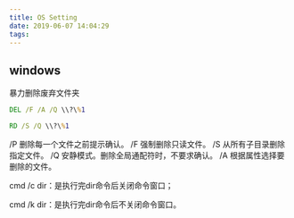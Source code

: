 ```yaml
---
title: OS Setting
date: 2019-06-07 14:04:29
tags:
---
```


## windows



暴力删除废弃文件夹
```cmd
DEL /F /A /Q \\?\%1

RD /S /Q \\?\%1
```
/P 删除每一个文件之前提示确认。
/F 强制删除只读文件。
/S 从所有子目录删除指定文件。
/Q 安静模式。删除全局通配符时，不要求确认。
/A 根据属性选择要删除的文件。

cmd /c dir：是执行完dir命令后关闭命令窗口；

cmd /k dir：是执行完dir命令后不关闭命令窗口。